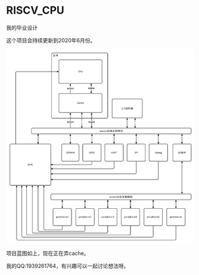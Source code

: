 # RISCV_CPU

我的毕业设计

这个项目会持续更新到2020年6月份。

![image-20200228222536577](README.assets/image-20200228222536577.png)

项目蓝图如上，现在正在弄cache。

我的QQ:1939261764，有兴趣可以一起讨论想法呀。
